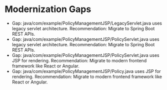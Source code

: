 # Modernization Gaps

- Gap: java/com/example/PolicyManagementJSP/LegacyServlet.java uses legacy servlet architecture. Recommendation: Migrate to Spring Boot REST APIs.
- Gap: java/com/example/PolicyManagementJSP/PolicyServlet.java uses legacy servlet architecture. Recommendation: Migrate to Spring Boot REST APIs.
- Gap: java/com/example/PolicyManagementJSP/PolicyServlet.java uses JSP for rendering. Recommendation: Migrate to modern frontend framework like React or Angular.
- Gap: java/com/example/PolicyManagementJSP/Policy.java uses JSP for rendering. Recommendation: Migrate to modern frontend framework like React or Angular.
